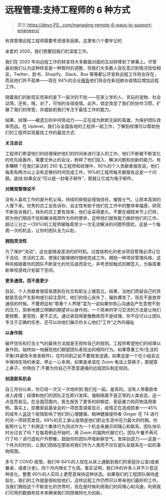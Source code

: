 # 远程管理:支持工程师的 6 种方式

> 原文:[https://devo PS . com/managing-remote-6-ways-to-support-engineers/](https://devops.com/managing-remotely-6-ways-to-support-engineers/)

有效管理远程工程师需要考虑很多因素。这里有六个要牢记的

亲爱的 2020，我们想要回我们的深度工作。

我们在 2020 年向远程工作的转变将大多数面对面的互动转移到了屏幕上。尽管最初我们认为这种转变是一种暂时的调整，但我们大多数人现在意识到情况恰恰相反。Twitter、脸书、Shopify、Slack、Box 等等都公开宣称远程工作将会存在，而且他们并不孤单——现在 84%的企业[报告](https://www.techrepublic.com/article/84-of-businesses-will-increase-remote-work-after-covid-19-despite-security-concerns/)他们将会在新冠肺炎疫情后增加远程工作。

随着我们的新现实而来的是下一层次的干扰——在家上学的人、贪玩的宠物、社会动荡，还有，哦，对了，可怕的全球疫情。此外，锁定改变了我们的协作习惯，扩展了我们的带宽，并威胁到我们专注于最佳工作的能力。

结果，经理——被遗忘的中间劳动力——正在成为默默无闻的英雄，为保护团队效率而战。在 Uplevel，我们与全国各地的工程师一起工作，了解到经理可以帮助他们的工程师实现最佳工作的最佳方式:

**关注会议**

工程师们希望他们的经理保护他们的时间来进行深入的工作。他们不断被不断变化的优先级轰炸，需要无休止的会议，粉碎了他们投入、解决问题和创新的能力。有多糟糕？在我们采访的 250 名工程师和经理中，50%的个人贡献者报告说，他们每周有两次以上没有足够的时间完成工作，19%的工程师每天都报告这是一个问题。底线:如果会议“可以是一封电子邮件”，那就让它成为电子邮件。

**对微观管理说不**

没有人喜欢工作的直升机父母。持续的徘徊会侵蚀信任，摧毁士气，让原本高效的人慢下来。优秀的员工会告诉你，自主性有助于他们在工作中的整体幸福感，研究不断告诉我们，快乐的员工更有效率，他们会呆得更久。不要在细枝末节上打转，把为他们阻挡干扰和解决瓶颈作为你的使命，这样他们就有能力做好他们的工作。超过三分之一(39%)的工程师被每周至少一次无法解决的问题所困扰。这是一个每周一次的机会，让你的团队全力以赴。

**拥抱灵活性**

为了保护“流动”，这也是随波逐流的好时机。过度结构化的老派项目管理必须让位于流动、灵活的工具，使我们能够随时随地完成工作。拥抱一种项目管理风格，这种风格随着你的团队不断变化的优先级而变化，并考虑轻触式的微签入，为每周重新审视游戏计划留下空间。

**更多通信，而不是更少**

目前，个人贡献者很容易感到在社交和职业上被孤立。结果，当他们质疑自己的贡献是否会产生影响或引起注意时，他们的信心丧失了，偏执爆发了。现在不是放弃通信的时候。不要把这和“尊重个人界限”混为一谈如果你担心沟通会产生意想不到的压力，简单地建立明确的期望并以身作则。一个简单的学习交流的方法是让他们更频繁，更简短，更不正式。通过表现得更像教练而不是经理，你不仅可以让团队专注于正确的任务，还可以向他们展示你关心他们“工作”之外的福祉

**以身作则**

破坏信任和打击士气的最快方法就是无视你自己的规则。工程师希望他们的经理以身作则，始终如一地展现他们期望团队表现出的相同行为。如果尊重工作/生活的平衡(并避免半夜发邮件)，在时间到之前不要按发送键。如果这是一个在小组会议中保持在场的承诺，停止一心多用。如果是承诺在 Zoom 电话上穿裤子，那就穿上裤子。你明白了:不要为你自己不愿意遵循的远程团队制定规则。

**创造联系机会**

自三月份以来，你已经一次又一次地听到:我们在一起。是真的。没有人带着剧本进入疫情；经理和他们的团队正在即兴发挥。强制隔离不是正常的人类状态，这一点显而易见。在全国范围内，医生报告了更多的抑郁症、家庭暴力和药物滥用案例。事实上，凯撒家庭基金会的一项民意调查显示，疫情正在造成损害——45%的成年人[说](https://www.kff.org/health-reform/report/kff-health-tracking-poll-early-april-2020/)这个疫情影响了他们的心理健康。精神健康提供者 Ginger 在 T4 进行的另一项研究发现，69%的员工承认疫情是他们职业生涯中压力最大的时期。你能帮什么忙？利用这个集体行为测试作为一个机会来展示同理心和联系。团队快乐时光过去了吗？在每周例会开始时，用 Zoom 的猫狗代替它们。团队午餐不再可行了吗？进行虚拟户外野餐，鼓励你的团队呼吸新鲜空气。发挥创造力——这是一个伟大的时刻，让我们团结在那些将我们作为人类而不仅仅是队友联系在一起的事物周围。

多亏了 COVID 疫情，我们中 64%的人现在从床上通勤到我们的家庭办公室(或者餐桌，或者沙发)。四个月内增长了九倍。事实证明，我们中的许多人并不介意这种变化。整整 60%的人实际上更愿意保持这种状态。如果我们的工程团队保持虚拟化，我们的工作就是授权给他们，这样远程工作仍然可以带来他们最好的工作。当我们拥抱这个不断变化的世界时，现在是时候利用我们的同理心和沟通，利用我们可用的数据和技术来确保我们将困难转化为创新。